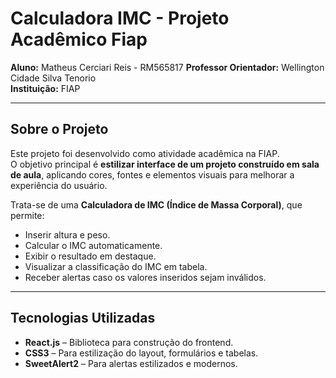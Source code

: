 # Calculadora IMC - Projeto Acadêmico Fiap

**Aluno:** Matheus Cerciari Reis - RM565817
**Professor Orientador:** Wellington Cidade Silva Tenorio  
**Instituição:** FIAP  

---

##  Sobre o Projeto

Este projeto foi desenvolvido como atividade acadêmica na FIAP.  
O objetivo principal é **estilizar interface de um projeto construído em sala de aula**, aplicando cores, fontes e elementos visuais para melhorar a experiência do usuário.

Trata-se de uma **Calculadora de IMC (Índice de Massa Corporal)**, que permite:  

- Inserir altura e peso.  
- Calcular o IMC automaticamente.  
- Exibir o resultado em destaque.  
- Visualizar a classificação do IMC em tabela.  
- Receber alertas caso os valores inseridos sejam inválidos.

---

## Tecnologias Utilizadas

- **React.js** – Biblioteca para construção do frontend.  
- **CSS3** – Para estilização do layout, formulários e tabelas.  
- **SweetAlert2** – Para alertas estilizados e modernos.


